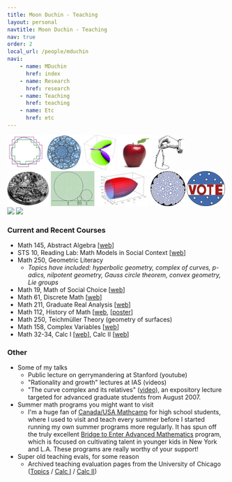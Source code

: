```yaml
---
title: Moon Duchin - Teaching
layout: personal
navtitle: Moon Duchin - Teaching
nav: true
order: 2
local_url: /people/mduchin
navi:
    - name: MDuchin
      href: index
    - name: Research
      href: research
    - name: Teaching
      href: teaching
    - name: Etc
      href: etc
---
```




<img src="courses/math211/jordan.png" height="80">
<img src="images/cell.jpg" height="80">
<img src="courses/math158/images/curgus.gif" height="80">
<img src="images/apple.jpg" height="80">
<img src="images/compass.png" height="80">
<img src="images/watch.png" height="80">
<img src="images/ford.gif" height="80">
<img src="images/calcy-cone.jpg" height="80">
<img src="images/pdisk.jpg" height="80">
<img src="images/vote-button.png" height="80">
<img src="images/round-data2.jpg" height="80">
<img src="images/AR-blocks.jpg" height="80">

### Current and Recent Courses

* Math 145, Abstract Algebra [[web](https://sites.tufts.edu/algebra/)]
* STS 10, Reading Lab: Math Models in Social Context [[web](http://sites.tufts.edu/models/)]
* Math 250, Geometric Literacy
	* <i>Topics have included: hyperbolic geometry, complex of curves, p-adics, nilpotent geometry,
	Gauss circle theorem, convex geometry, Lie groups</i>
* Math 19, Math of Social Choice [[web](http://sites.tufts.edu/socialchoice/)]
* Math 61, Discrete Math [[web](http://sites.tufts.edu/discretemath/)]
* Math 211, Graduate Real Analysis [[web](courses/math211)]
* Math 112, History of Math [[web](http://sites.tufts.edu/histmath/), [[poster](docs/HistMathPoster.pdf)]
* Math 250, Teichmüller Theory (geometry of surfaces)
* Math 158, Complex Variables [[web](courses/math158/)]
* Math 32-34,  Calc I [[web](courses/math11/)], Calc II [[web](courses/math34/)]


### Other
* Some of my talks
	* Public lecture on gerrymandering at Stanford (youtube)
	* "Rationality and growth" lectures at IAS (videos)
	* "The curve complex and its relatives" ([video](http://www.msri.org/web/msri/online-videos/-/video/showStream/12504/popup)), an expository lecture targeted for advanced graduate students from August 2007.
* Summer math programs you might want to visit
	* I'm a huge fan of [Canada/USA Mathcamp](http://www.mathcamp.org/) for high school students, where I used to visit and teach every summer before I started running my own summer programs more regularly.  It has spun off the truly excellent 
[Bridge to Enter Advanced Mathematics](http://beamath.org/) program, which is focused on cultivating talent in younger
kids in New York and L.A.  These programs are really worthy of your support!
* Super old teaching evals, for some reason
	* Archived teaching evaluation pages from the University of Chicago ([Topics](https://web.archive.org/web/20060710002701/http://www.math.uchicago.edu/~mduchin/evals/112.htm) / [Calc I](https://web.archive.org/web/20060715195655/http://www.math.uchicago.edu/~mduchin/evals/151.htm) / [Calc II](https://web.archive.org/web/20060703164626/http://www.math.uchicago.edu/~mduchin/evals/152.htm))

